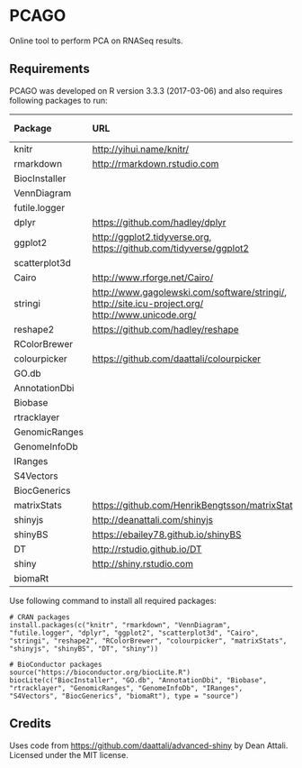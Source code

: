PCAGO
================

Online tool to perform PCA on RNASeq results.

Requirements
------------

PCAGO was developed on R version 3.3.3 (2017-03-06) and also requires following packages to run:

| Package       | URL                                                                                                     | Min. version |
|:--------------|:--------------------------------------------------------------------------------------------------------|:-------------|
| knitr         | <http://yihui.name/knitr/>                                                                              | 1.15.1       |
| rmarkdown     | <http://rmarkdown.rstudio.com>                                                                          | 1.4          |
| BiocInstaller |                                                                                                         | 1.24.0       |
| VennDiagram   |                                                                                                         | 1.6.17       |
| futile.logger |                                                                                                         | 1.4.3        |
| dplyr         | <https://github.com/hadley/dplyr>                                                                       | 0.5.0        |
| ggplot2       | <http://ggplot2.tidyverse.org>, <https://github.com/tidyverse/ggplot2>                                  | 2.2.1        |
| scatterplot3d |                                                                                                         | 0.3-38       |
| Cairo         | <http://www.rforge.net/Cairo/>                                                                          | 1.5-9        |
| stringi       | <http://www.gagolewski.com/software/stringi/>, <http://site.icu-project.org/> <http://www.unicode.org/> | 1.1.3        |
| reshape2      | <https://github.com/hadley/reshape>                                                                     | 1.4.2        |
| RColorBrewer  |                                                                                                         | 1.1-2        |
| colourpicker  | <https://github.com/daattali/colourpicker>                                                              | 0.3          |
| GO.db         |                                                                                                         | 3.4.0        |
| AnnotationDbi |                                                                                                         | 1.36.2       |
| Biobase       |                                                                                                         | 2.34.0       |
| rtracklayer   |                                                                                                         | 1.34.2       |
| GenomicRanges |                                                                                                         | 1.26.4       |
| GenomeInfoDb  |                                                                                                         | 1.10.3       |
| IRanges       |                                                                                                         | 2.8.2        |
| S4Vectors     |                                                                                                         | 0.12.2       |
| BiocGenerics  |                                                                                                         | 0.20.0       |
| matrixStats   | <https://github.com/HenrikBengtsson/matrixStats>                                                        | 0.51.0       |
| shinyjs       | <http://deanattali.com/shinyjs>                                                                         | 0.9          |
| shinyBS       | <https://ebailey78.github.io/shinyBS>                                                                   | 0.61         |
| DT            | <http://rstudio.github.io/DT>                                                                           | 0.2          |
| shiny         | <http://shiny.rstudio.com>                                                                              | 1.0.0        |
| biomaRt       |                                                                                                         | 2.30.0       |

Use following command to install all required packages:

    # CRAN packages
    install.packages(c("knitr", "rmarkdown", "VennDiagram", "futile.logger", "dplyr", "ggplot2", "scatterplot3d", "Cairo", "stringi", "reshape2", "RColorBrewer", "colourpicker", "matrixStats", "shinyjs", "shinyBS", "DT", "shiny"))

    # BioConductor packages
    source("https://bioconductor.org/biocLite.R")
    biocLite(c("BiocInstaller", "GO.db", "AnnotationDbi", "Biobase", "rtracklayer", "GenomicRanges", "GenomeInfoDb", "IRanges", "S4Vectors", "BiocGenerics", "biomaRt"), type = "source")

Credits
-------

Uses code from <https://github.com/daattali/advanced-shiny> by Dean Attali. Licensed under the MIT license.

